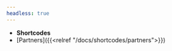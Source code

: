 ```yaml
---
headless: true
---
```


- **Shortcodes**
- [Partners]({{<relref "/docs/shortcodes/partners">}})
<br />
